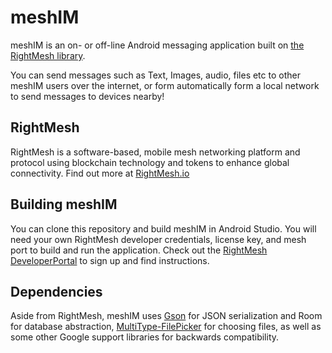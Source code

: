 # meshIM

meshIM is an on- or off-line Android messaging application built on [the RightMesh library](https://rightmesh.io).

You can send messages such as Text, Images, audio, files etc to other meshIM users over the internet, or form automatically form a local network to send messages to devices nearby!

## RightMesh

RightMesh is a software-based, mobile mesh networking platform and protocol using blockchain technology and tokens to enhance global connectivity. Find out more at [RightMesh.io](https://rightmesh.io)

## Building meshIM

You can clone this repository and build meshIM in Android Studio. You will need your own RightMesh developer credentials, license key, and mesh port to build and run the application. Check out the [RightMesh DeveloperPortal](https://developer.rightmesh.io) to sign up and find instructions.

## Dependencies

Aside from RightMesh, meshIM uses [Gson](https://github.com/google/gson) for JSON serialization and Room for database abstraction, [MultiType-FilePicker](https://github.com/fishwjy/MultiType-FilePicker) for choosing files, as well as some other Google support libraries for backwards compatibility.
